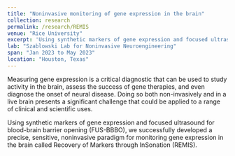```yaml
---
title: "Noninvasive monitoring of gene expression in the brain"
collection: research
permalink: /research/REMIS
venue: "Rice University"
excerpt: 'Using synthetic markers of gene expression and focused ultrasound for blood-brain barrier opening (FUS-BBBO), we successfully developed a precise, sensitive, noninvasive paradigm for monitoring gene expression in the brain called Recovery of Markers through InSonation (REMIS).'
lab: "Szablowski Lab for Noninvasive Neuroengineering"
span: "Jan 2023 to May 2023"
location: "Houston, Texas"
---
```


Measuring gene expression is a critical diagnostic that can be used to study activity in the brain, assess the success of gene therapies, and even diagnose the onset of neural disease. Doing so both non-invasively and in a live brain presents a significant challenge that could be applied to a range of clinical and scientific uses.

Using synthetic markers of gene expression and focused ultrasound for blood-brain barrier opening (FUS-BBBO), we successfully developed a precise, sensitive, noninvasive paradigm for monitoring gene expression in the brain called Recovery of Markers through InSonation (REMIS).
